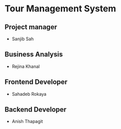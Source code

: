 
# Tour Management System
## Project manager
-  Sanjib Sah
## Business Analysis
- Rejina Khanal
## Frontend Developer
- Sahadeb Rokaya
## Backend Developer
- Anish Thapagit
